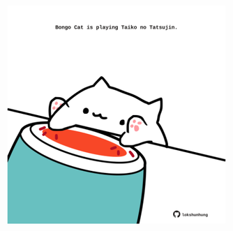 <!-- built at 22/10/2024, 08:00:56 UTC -->
<p align="center">
  <img width="500" height="500" src="./ReadmeImage.svg">
</p>
